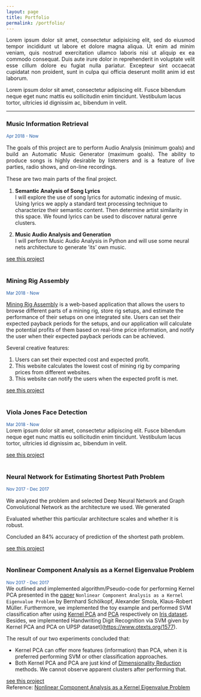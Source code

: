 ```yaml
---
layout: page
title: Portfolio
permalink: /portfolio/
---
```


<p align="justify">
Lorem ipsum dolor sit amet, consectetur adipisicing elit, sed do eiusmod
tempor incididunt ut labore et dolore magna aliqua. Ut enim ad minim veniam,
quis nostrud exercitation ullamco laboris nisi ut aliquip ex ea commodo
consequat. Duis aute irure dolor in reprehenderit in voluptate velit esse
cillum dolore eu fugiat nulla pariatur. Excepteur sint occaecat cupidatat non
proident, sunt in culpa qui officia deserunt mollit anim id est laborum.

Lorem ipsum dolor sit amet, consectetur adipiscing elit. Fusce bibendum neque eget nunc mattis eu sollicitudin enim tincidunt. Vestibulum lacus tortor, ultricies id dignissim ac, bibendum in velit.
</p>

*****


### Music Information Retrieval
<span style="color:#1d58a6"><sup>Apr 2018 - Now</sup></span>  
<p align="justify">
The goals of this project are to perform Audio Analysis (minimum goals) and build an Automatic Music Generator (maximum goals). The ability to produce songs is highly desirable by listeners and is a feature of live parties, radio shows, and on-line recordings.  
</p>
These are two main parts of the ﬁnal project.

1. **Semantic Analysis of Song Lyrics**  
	I will explore the use of song lyrics for automatic indexing of music. Using lyrics we apply a standard text processing technique to characterize their semantic content. Then determine artist similarity in this space. We found lyrics can be used to discover natural genre clusters.

2. **Music Audio Analysis and Generation**  
	I will perform Music Audio Analysis in Python and will use some neural nets architecture to generate ’its’ own music.

[see this project](https://github.com/Zhenye-Na/music-info-retrieval)
<br><br>

### Mining Rig Assembly
<span style="color:#1d58a6"><sup>Mar 2018 - Now</sup></span>  

[Mining Rig Assembly](http://rigassembly.web.engr.illinois.edu/index.php) is a web-based application that allows the users to browse different parts of a mining rig, store rig setups, and estimate the performance of their setups on one integrated site. Users can set their expected payback periods for the setups, and our application will calculate the potential profits of them based on real-time price information, and notify the user when their expected payback periods can be achieved.

Several creative features:

1. Users can set their expected cost and expected profit.
1. This website calculates the lowest cost of mining rig by comparing prices from different websites.
1. This website can notify the users when the expected profit is met.

[see this project](https://github.com/Zhenye-Na/mining-rig-assembly)
<br><br>

### Viola Jones Face Detection
<span style="color:#1d58a6"><sup>Mar 2018 - Now</sup></span>  
Lorem ipsum dolor sit amet, consectetur adipiscing elit. Fusce bibendum neque eget nunc mattis eu sollicitudin enim tincidunt. Vestibulum lacus tortor, ultricies id dignissim ac, bibendum in velit.

[see this project](https://github.com/Zhenye-Na/viola-jones-face-detection)
<br><br>

### Neural Network for Estimating Shortest Path Problem
<span style="color:#1d58a6"><sup>Nov 2017 - Dec 2017</sup></span>  

We analyzed the problem and selected Deep Neural Network and Graph Convolutional Network as the architecture we used. We generated 

Evaluated whether this particular architecture scales and whether it is robust.

Concluded an 84% accuracy of prediction of the shortest path problem.


[see this project](https://github.com/Zhenye-Na/gcn-spp)
<br><br>

### Nonlinear Component Analysis as a Kernel Eigenvalue Problem
<span style="color:#1d58a6"><sup>Nov 2017 - Dec 2017</sup></span>  
We outlined and implemented algorithm/Pseudo-code for performing Kernel PCA presented in the [paper](http://ieeexplore.ieee.org/document/6790375/) `Nonlinear Component Analysis as a Kernel Eigenvalue Problem` by Bernhard Schölkopf, Alexander Smola, Klaus-Robert Müller. Furthermore, we implemented the toy example and performed SVM classification after using [Kernel PCA](https://en.wikipedia.org/wiki/Kernel_principal_component_analysis) and [PCA](https://en.wikipedia.org/wiki/Principal_component_analysis) respectively on [Iris dataset](https://archive.ics.uci.edu/ml/datasets/iris). Besides, we implemented Handwriting Digit Recognition via SVM given by Kernel PCA and PCA on UPSP dataset](https://www.otexts.org/1577). 

The result of our two experiments concluded that:

- Kernel PCA can offer more features (information) than PCA, when it is preferred performing SVM or other classification approaches.
- Both Kernel PCA and PCA are just kind of [Dimensionality Reduction](https://en.wikipedia.org/wiki/Dimensionality_reduction) methods. We cannot observe apparent clusters after performing that.


[see this project](https://github.com/Zhenye-Na/npca)  
Reference: [Nonlinear Component Analysis as a Kernel Eigenvalue Problem](http://ieeexplore.ieee.org/document/6790375/)

<br><br>